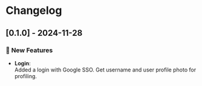# **Changelog**

## **[0.1.0] - 2024-11-28**

### 🚀 **New Features**

- **Login**:  
  Added a login with Google SSO. Get username and user profile photo for profiling.

